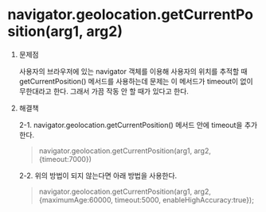 # navigator.geolocation.getCurrentPosition(arg1, arg2)
1. 문제점

   사용자의 브라우저에 있는 navigator 객체를 이용해 사용자의 위치를 추적할 때 getCurrentPosition() 메서드를 사용하는데
   문제는 이 메서드가 timeout이 없이 무한대라고 한다. 그래서 가끔 작동 안 할 때가 있다고 한다.

2. 해결책
 
   2-1. navigator.geolocation.getCurrentPosition() 메서드 안에 timeout을 추가한다.
    > navigator.geolocation.getCurrentPosition(arg1, arg2, {timeout:7000})

   2-2. 위의 방법이 되지 않는다면 아래 방법을 사용한다.
    > navigator.geolocation.getCurrentPosition(arg1, arg2, {maximumAge:60000, timeout:5000, enableHighAccuracy:true});
